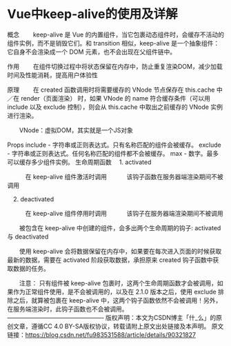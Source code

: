 # Vue中keep-alive的使用及详解

概念
    keep-alive 是 Vue 的内置组件，当它包裹动态组件时，会缓存不活动的组件实例，而不是销毁它们。和 transition 相似，keep-alive 是一个抽象组件：它自身不会渲染成一个 DOM 元素，也不会出现在父组件链中。

作用
    在组件切换过程中将状态保留在内存中，防止重复渲染DOM，减少加载时间及性能消耗，提高用户体验性

原理
    在 created 函数调用时将需要缓存的 VNode 节点保存在 this.cache 中／在 render（页面渲染） 时，如果 VNode 的 name 符合缓存条件（可以用 include 以及 exclude 控制），则会从 this.cache 中取出之前缓存的 VNode 实例进行渲染。

    VNode：虚拟DOM，其实就是一个JS对象

Props
include - 字符串或正则表达式。只有名称匹配的组件会被缓存。
exclude - 字符串或正则表达式。任何名称匹配的组件都不会被缓存。
max - 数字。最多可以缓存多少组件实例。
生命周期函数
  1. activated

      在 keep-alive 组件激活时调用
      该钩子函数在服务器端渲染期间不被调用

  2. deactivated

      在 keep-alive 组件停用时调用
      该钩子在服务器端渲染期间不被调用

    被包含在 keep-alive 中创建的组件，会多出两个生命周期的钩子: activated 与 deactivated

    使用 keep-alive 会将数据保留在内存中，如果要在每次进入页面的时候获取最新的数据，需要在 activated 阶段获取数据，承担原来 created 钩子函数中获取数据的任务。

    注意： 只有组件被 keep-alive 包裹时，这两个生命周期函数才会被调用，如果作为正常组件使用，是不会被调用的，以及在 2.1.0 版本之后，使用 exclude 排除之后，就算被包裹在 keep-alive 中，这两个钩子函数依然不会被调用！另外，在服务端渲染时，此钩子函数也不会被调用。
————————————————
版权声明：本文为CSDN博主「什_么」的原创文章，遵循CC 4.0 BY-SA版权协议，转载请附上原文出处链接及本声明。
原文链接：https://blog.csdn.net/fu983531588/article/details/90321827